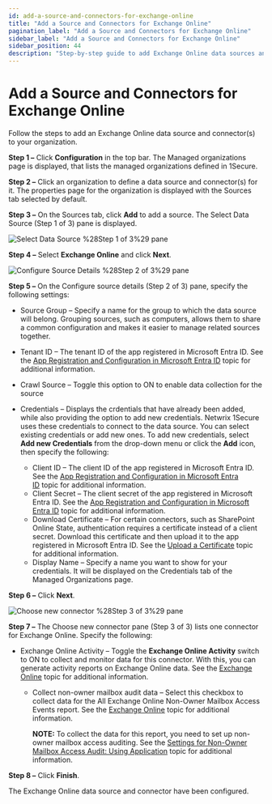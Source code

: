 ```yaml
---
id: add-a-source-and-connectors-for-exchange-online
title: "Add a Source and Connectors for Exchange Online"
pagination_label: "Add a Source and Connectors for Exchange Online"
sidebar_label: "Add a Source and Connectors for Exchange Online"
sidebar_position: 44
description: "Step-by-step guide to add Exchange Online data sources and connectors to your organization."
---
```


# Add a Source and Connectors for Exchange Online

Follow the steps to add an Exchange Online data source and connector(s) to your organization.

**Step 1 –** Click **Configuration** in the top bar. The Managed organizations page is displayed,
that lists the managed organizations defined in 1Secure.

**Step 2 –** Click an organization to define a data source and connector(s) for it. The properties
page for the organization is displayed with the Sources tab selected by default.

**Step 3 –** On the Sources tab, click **Add** to add a source. The Select Data Source (Step 1 of 3)
pane is displayed.

![Select Data Source %28Step 1 of 3%29 pane](/img/product_docs/1secure/admin/organizations/sourcesandconnectors/addsources_exchange.webp)

**Step 4 –** Select **Exchange Online** and click **Next**.

![Configure Source Details %28Step 2 of 3%29 pane](/img/product_docs/1secure/admin/organizations/sourcesandconnectors/exchangeonline_configsourcedetails.webp)

**Step 5 –** On the Configure source details (Step 2 of 3) pane, specify the following settings:

- Source Group – Specify a name for the group to which the data source will belong. Grouping
  sources, such as computers, allows them to share a common configuration and makes it easier to
  manage related sources together.
- Tenant ID – The tenant ID of the app registered in Microsoft Entra ID. See the
  [App Registration and Configuration in Microsoft Entra ID](/docs/1secure/configuration/entraid/registerconfig.md) topic
  for additional information.
- Crawl Source – Toggle this option to ON to enable data collection for the source
- Credentials – Displays the crdentials that have already been added, while also providing the
  option to add new credentials. Netwrix 1Secure uses these credentials to connect to the data
  source. You can select existing credentials or add new ones. To add new credentials, select **Add
  new Credentials** from the drop-down menu or click the **Add** icon, then specify the following:

    - Client ID – The client ID of the app registered in Microsoft Entra ID. See the
      [App Registration and Configuration in Microsoft Entra ID](/docs/1secure/configuration/entraid/registerconfig.md) topic
      for additional information.
    - Client Secret – The client secret of the app registered in Microsoft Entra ID. See the
      [App Registration and Configuration in Microsoft Entra ID](/docs/1secure/configuration/entraid/registerconfig.md) topic
      for additional information.
    - Download Certificate – For certain connectors, such as SharePoint Online State, authentication
      requires a certificate instead of a client secret. Download this certificate and then upload
      it to the app registered in Microsoft Entra ID. See the
      [Upload a Certificate](/docs/1secure/configuration/entraid/registerconfig.md#upload-a-certificate) topic
      for additional information.
    - Display Name – Specify a name you want to show for your credentials. It will be displayed on
      the Credentials tab of the Managed Organizations page.

**Step 6 –** Click **Next**.

![Choose new connector %28Step 3 of 3%29 pane](/img/product_docs/1secure/admin/organizations/sourcesandconnectors/addsources_exchange3.webp)

**Step 7 –** The Choose new connector pane (Step 3 of 3) lists one connector for Exchange Online.
Specify the following:

- Exchange Online Activity – Toggle the **Exchange Online Activity** switch to ON to collect and
  monitor data for this connector. With this, you can generate activity reports on Exchange Online
  data. See the [Exchange Online](/docs/1secure/admin/searchandreports/activity.md#exchange-online) topic for
  additional information.

    - Collect non-owner mailbox audit data – Select this checkbox to collect data for the All
      Exchange Online Non-Owner Mailbox Access Events report. See the
      [Exchange Online](/docs/1secure/admin/searchandreports/activity.md#exchange-online) topic for additional
      information.

        **NOTE:** To collect the data for this report, you need to set up non-owner mailbox access
        auditing. See the
        [Settings for Non-Owner Mailbox Access Audit: Using Application](/docs/1secure/configuration/exchangeonlinenonowner.md)
        topic for additional information.

**Step 8 –** Click **Finish**.

The Exchange Online data source and connector have been configured.
